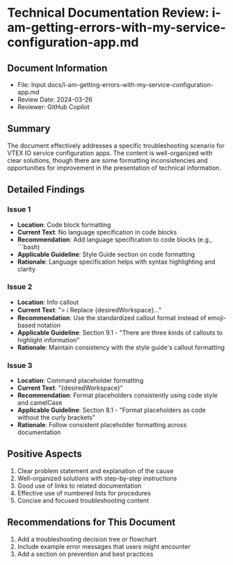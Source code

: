 # Technical Documentation Review: i-am-getting-errors-with-my-service-configuration-app.md

## Document Information
- File: Input docs/i-am-getting-errors-with-my-service-configuration-app.md
- Review Date: 2024-03-26
- Reviewer: GitHub Copilot

## Summary
The document effectively addresses a specific troubleshooting scenario for VTEX IO service configuration apps. The content is well-organized with clear solutions, though there are some formatting inconsistencies and opportunities for improvement in the presentation of technical information.

## Detailed Findings

### Issue 1
- **Location**: Code block formatting
- **Current Text**: No language specification in code blocks
- **Recommendation**: Add language specification to code blocks (e.g., ```bash)
- **Applicable Guideline**: Style Guide section on code formatting
- **Rationale**: Language specification helps with syntax highlighting and clarity

### Issue 2
- **Location**: Info callout
- **Current Text**: "> ℹ️ Replace {desiredWorkspace}..."
- **Recommendation**: Use the standardized callout format instead of emoji-based notation
- **Applicable Guideline**: Section 9.1 - "There are three kinds of callouts to highlight information"
- **Rationale**: Maintain consistency with the style guide's callout formatting

### Issue 3
- **Location**: Command placeholder formatting
- **Current Text**: "{desiredWorkspace}"
- **Recommendation**: Format placeholders consistently using code style and camelCase
- **Applicable Guideline**: Section 8.1 - "Format placeholders as code without the curly brackets"
- **Rationale**: Follow consistent placeholder formatting across documentation

## Positive Aspects
1. Clear problem statement and explanation of the cause
2. Well-organized solutions with step-by-step instructions
3. Good use of links to related documentation
4. Effective use of numbered lists for procedures
5. Concise and focused troubleshooting content

## Recommendations for This Document
1. Add a troubleshooting decision tree or flowchart
2. Include example error messages that users might encounter
3. Add a section on prevention and best practices